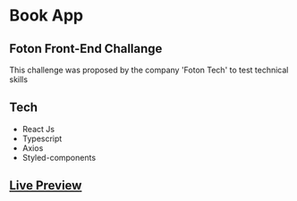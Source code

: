 # Book App

## Foton Front-End Challange

This challenge was proposed by the company 'Foton Tech' to test technical skills

## Tech

- React Js
- Typescript
- Axios
- Styled-components

## [Live Preview](https://book-app-virid.vercel.app/)
